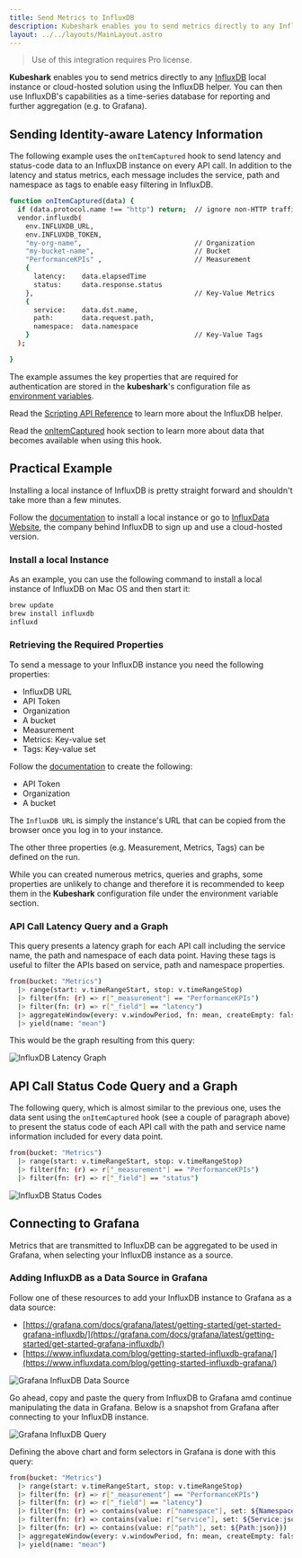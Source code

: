 ```yaml
---
title: Send Metrics to InfluxDB
description: Kubeshark enables you to send metrics directly to any InfluxDB local instance or cloud-hosted solution using the InfluxDB helper. You can then use InfluxDB's capabilities as a time-series database for reporting and further aggregation (e.g. to Grafana).
layout: ../../layouts/MainLayout.astro
---
```

> Use of this integration requires Pro license.

**Kubeshark** enables you to send metrics directly to any [InfluxDB](https://www.influxdata.com/) local instance or cloud-hosted solution using the InfluxDB helper. You can then use InfluxDB's capabilities as a time-series database for reporting and further aggregation (e.g. to Grafana).

## Sending Identity-aware Latency Information

The following example uses the `onItemCaptured` hook to send latency and status-code data to an InfluxDB instance on every API call. In addition to the latency and status metrics, each message includes the service, path and namespace as tags to enable easy filtering in InfluxDB.

```bash
function onItemCaptured(data) {
  if (data.protocol.name !== "http") return;  // ignore non-HTTP traffic
  vendor.influxdb(
    env.INFLUXDB_URL,
    env.INFLUXDB_TOKEN,
    "my-org-name",                            // Organization
    "my-bucket-name",                         // Bucket
    "PerformanceKPIs" ,                       // Measurement 
    { 
      latency:    data.elapsedTime 
      status:     data.response.status
    },                                        // Key-Value Metrics
    { 
      service:    data.dst.name, 
      path:       data.request.path,
      namespace:  data.namespace
    }                                         // Key-Value Tags
  ); 

}
```
The example assumes the key properties that are required for authentication are stored in the **kubeshark**'s configuration file as [environment variables](http://localhost:3000/en/config#scripts).

Read the [Scripting API Reference](http://localhost:3000/en/scripting_api_reference#vendorinfluxdburl-string-token-string-measurement-string-organization-string-bucket-string-data-object-tags-object) to learn more about the InfluxDB helper.

Read the [onItemCaptured](http://localhost:3000/en/automation_hooks#onitemcaptureddata-object) hook section to learn more about data that becomes available when using this hook.

## Practical Example

Installing a local instance of InfluxDB is pretty straight forward and shouldn't take more than a few minutes.

Follow the [documentation](https://docs.influxdata.com/influxdb/v2.6/install/) to install a local instance or go to [InfluxData Website](https://www.influxdata.com/), the company behind InfluxDB to sign up and use a cloud-hosted version. 

### Install a local Instance

As an example, you can use the following command to install a local instance of InfluxDB on Mac OS and then start it:

```bash
brew update
brew install influxdb
influxd
```
### Retrieving the Required Properties

To send a message to your InfluxDB instance you need the following properties:
- InfluxDB URL
- API Token
- Organization
- A bucket
- Measurement
- Metrics: Key-value set
- Tags: Key-value set

Follow the [documentation](https://docs.influxdata.com/influxdb/v2.6/get-started/setup/) to create the following:
- API Token
- Organization
- A bucket

The `InfluxDB URL` is simply the instance's URL that can be copied from the browser once you log in to your instance.

The other three properties (e.g. Measurement, Metrics, Tags) can be defined on the run.

While you can created numerous metrics, queries and graphs, some properties are unlikely to change and therefore it is recommended to keep them in the **Kubeshark** configuration file under the environment variable section. 

### API Call Latency Query and a Graph

This query presents a latency graph for each API call including the service name, the path and namespace of each data point. Having these tags is useful to filter the APIs based on service, path and namespace properties.

```bash
from(bucket: "Metrics")
  |> range(start: v.timeRangeStart, stop: v.timeRangeStop)
  |> filter(fn: (r) => r["_measurement"] == "PerformanceKPIs")
  |> filter(fn: (r) => r["_field"] == "latency")
  |> aggregateWindow(every: v.windowPeriod, fn: mean, createEmpty: false)
  |> yield(name: "mean")
```
This would be the graph resulting from this query:

![InfluxDB Latency Graph](/influx-latency.png)

## API Call Status Code Query and a Graph

The following query, which is almost similar to the previous one, uses the data sent using the `onItemCaptured` hook (see a couple of paragraph above) to present the status code of each API call with the path and service name information included for every data point.

```bash
from(bucket: "Metrics")
  |> range(start: v.timeRangeStart, stop: v.timeRangeStop)
  |> filter(fn: (r) => r["_measurement"] == "PerformanceKPIs")
  |> filter(fn: (r) => r["_field"] == "status")
```
![InfluxDB Status Codes](/influxdb-status-codes2.png)

## Connecting to Grafana

Metrics that are transmitted to InfluxDB can be aggregated to be used in Grafana, when selecting your InfluxDB instance as a source.

### Adding InfluxDB as a Data Source in Grafana

Follow one of these resources to add your InfluxDB instance to Grafana as a data source:

- [https://grafana.com/docs/grafana/latest/getting-started/get-started-grafana-influxdb/](https://grafana.com/docs/grafana/latest/getting-started/get-started-grafana-influxdb/)
- [https://www.influxdata.com/blog/getting-started-influxdb-grafana/](https://www.influxdata.com/blog/getting-started-influxdb-grafana/)

![Grafana InfluxDB Data Source](/grafana-influxdb-data-source.png)

Go ahead, copy and paste the query from InfluxDB to Grafana amd continue manipulating the data in Grafana. Below is a snapshot from Grafana after connecting to your InfluxDB instance.

![Grafana InfluxDB Query](/grafana-influxdb-export.png)

Defining the above chart and form selectors in Grafana is done with this query:
```bash
from(bucket: "Metrics")
  |> range(start: v.timeRangeStart, stop: v.timeRangeStop)
  |> filter(fn: (r) => r["_measurement"] == "PerformanceKPIs")
  |> filter(fn: (r) => r["_field"] == "latency")
  |> filter(fn: (r) => contains(value: r["namespace"], set: ${Namespace:json}))
  |> filter(fn: (r) => contains(value: r["service"], set: ${Service:json}))
  |> filter(fn: (r) => contains(value: r["path"], set: ${Path:json}))  
  |> aggregateWindow(every: v.windowPeriod, fn: mean, createEmpty: false)
  |> yield(name: "mean")
```

